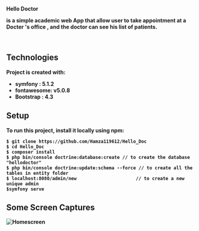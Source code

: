 <strong>Hello Doctor <strong> <p>  is a simple academic web App that allow user to take appointment at a <strong>Docter  </strong> 's office , and the doctor can see his list of patients.
</p><br>



## Technologies
Project is created with:
* symfony : 5.1.2
* fontawesome: v5.0.8
* Bootstrap : 4.3
	
## Setup
To run this project, install it locally using npm:

```
$ git clone https://github.com/Hamza119612/Hello_Doc
$ cd Hello_Doc 
$ composer install 
$ php bin/console doctrine:database:create // to create the database "hellodoctor"
$ php bin/console doctrine:update:schema --force // to create all the tables in entity folder
$ localhost:8080/admin/new                      // to create a new unique admin 
$symfony serve 
```
## Some Screen Captures 
<img src="https://i.postimg.cc/hjhPvS98/tesss.png" alt="Homescreen">
